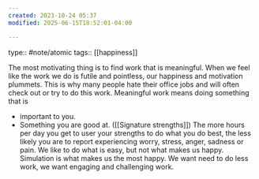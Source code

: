 ```yaml
---
created: 2023-10-24 05:37
modified: 2025-06-15T18:52:01-04:00

---
```

type:: #note/atomic
tags:: [[happiness]]

The most motivating thing is to find work that is meaningful. When we feel like the work we do is futile and pointless, our happiness and motivation plummets. This is why many people hate their office jobs and will often check out or try to do this work.
Meaningful work means doing something that is
- important to you.
- Something you are good at. ([[Signature strengths]])
The more hours per day you get to user your strengths to do what you do best, the less likely you are to report experiencing worry, stress, anger, sadness or pain.
We like to do what is easy, but not what makes us happy. Simulation is what makes us the most happy. We want need to do less work, we want engaging and challenging work.
